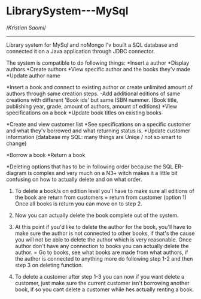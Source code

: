 # LibrarySystem---MySql

/*Kristian Saomi*/
_____________________________
Library system for MySql and noMongo
I'v bouilt a SQL database and connected it on a Java application through JDBC connector. 

The system is compatible to do following things: 
*Insert a author 
*Display authors 
*Create authors
*View specific author and the books they'v made 
*Update author name

*Insert a book and connect to existing author or create unlimited amount of authors through same creation steps. 
-Add additional editions of same creations with different 'Book ids' but same ISBN nummer. 
(Book title, publishing year, grade, amount of authors, amount of editions)
*View specifications on a book 
*Update book titles on existing books 

*Create and view customer list 
*See specifications on a specific customer and what they'v borrowed and what returning status is.
*Update customer information (database my SQL: many things are Uniqe / not so smart to change)

*Borrow a book
*Return a book 

*Deleting options that has to be in following order because the SQL ER-diagram is complex and very much on a N3+
witch makes it a little bit confusing on how to actually delete and on what order. 
1. To delete a book/s on edition level you'l have to make sure all editions of the book are return from customers 
= return from customer (option 1) Once all books is return you can move on to step 2.

2. Now you can actually delete the book complete out of the system. 

3. At this point if you'd like to delete the author for the book, you'll have to make sure the author is not connected to other books, if that's the cause you will not be able to delete the author which is very reasonable. 
Once author don't have any connection to books you can actually delete the author. 
= Go to books, see what books are made from what authors, if the author is connected to anything more do following step 1-2 and then step 3 on deleting function. 

4. To delete a customer after step 1-3 you can now if you want delete a customer, just make sure the current customer isn't borrowing another book, if so you cant delete a customer while hes actually renting a book. 


